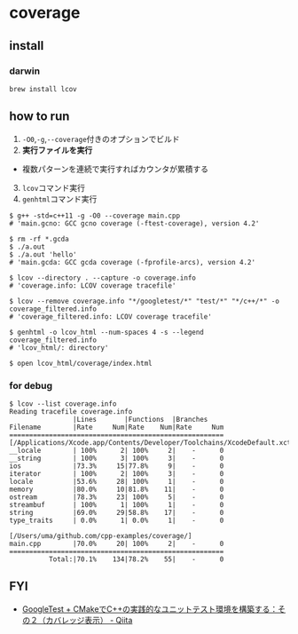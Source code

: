# coverage

## install
### darwin
```
brew install lcov
```

## how to run
1. `-O0`,`-g`,`--coverage`付きのオプションでビルド
2. __実行ファイルを実行__
  * 複数パターンを連続で実行すればカウンタが累積する
3. `lcov`コマンド実行
4. `genhtml`コマンド実行

```
$ g++ -std=c++11 -g -O0 --coverage main.cpp
# 'main.gcno: GCC gcno coverage (-ftest-coverage), version 4.2'

$ rm -rf *.gcda
$ ./a.out
$ ./a.out 'hello'
# 'main.gcda: GCC gcda coverage (-fprofile-arcs), version 4.2'

$ lcov --directory . --capture -o coverage.info
# 'coverage.info: LCOV coverage tracefile'

$ lcov --remove coverage.info "*/googletest/*" "test/*" "*/c++/*" -o coverage_filtered.info
# 'coverage_filtered.info: LCOV coverage tracefile'

$ genhtml -o lcov_html --num-spaces 4 -s --legend coverage_filtered.info
# 'lcov_html/: directory'

$ open lcov_html/coverage/index.html
```

### for debug
```
$ lcov --list coverage.info
Reading tracefile coverage.info
                |Lines       |Functions  |Branches    
Filename        |Rate     Num|Rate    Num|Rate     Num
======================================================
[/Applications/Xcode.app/Contents/Developer/Toolchains/XcodeDefault.xctoolchain/usr/include/c++/v1/]
__locale        | 100%      2| 100%     2|    -      0
__string        | 100%      3| 100%     3|    -      0
ios             |73.3%     15|77.8%     9|    -      0
iterator        | 100%      2| 100%     3|    -      0
locale          |53.6%     28| 100%     1|    -      0
memory          |80.0%     10|81.8%    11|    -      0
ostream         |78.3%     23| 100%     5|    -      0
streambuf       | 100%      1| 100%     1|    -      0
string          |69.0%     29|58.8%    17|    -      0
type_traits     | 0.0%      1| 0.0%     1|    -      0

[/Users/uma/github.com/cpp-examples/coverage/]
main.cpp        |70.0%     20| 100%     2|    -      0
======================================================
          Total:|70.1%    134|78.2%    55|    -      0
```

## FYI
* [GoogleTest \+ CMakeでC\+\+の実践的なユニットテスト環境を構築する：その２（カバレッジ表示） \- Qiita]( https://qiita.com/imasaaki/items/0021d1ef14660184f396 )

